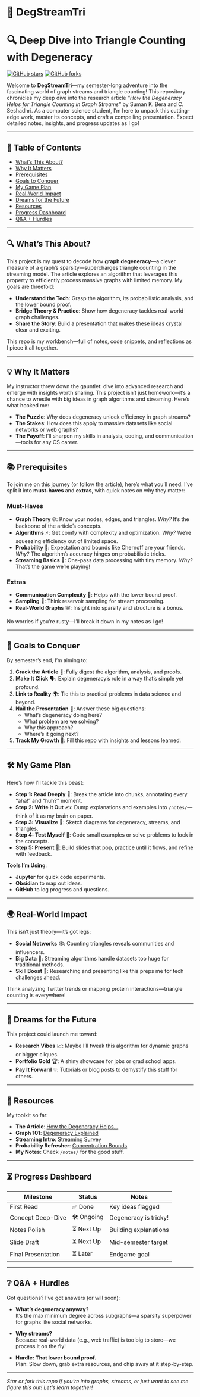 # 🌟 **DegStreamTri**
# 🔍 Deep Dive into Triangle Counting with Degeneracy

[![GitHub stars](https://img.shields.io/github/stars/your-username/DegStreamTri.svg?style=social&label=Star)](https://github.com/your-username/DegStreamTri)
[![GitHub forks](https://img.shields.io/github/forks/your-username/DegStreamTri.svg?style=social&label=Fork)](https://github.com/your-username/DegStreamTri)

Welcome to **DegStreamTri**—my semester-long adventure into the fascinating world of graph streams and triangle counting! This repository chronicles my deep dive into the research article *"How the Degeneracy Helps for Triangle Counting in Graph Streams"* by Suman K. Bera and C. Seshadhri. As a computer science student, I’m here to unpack this cutting-edge work, master its concepts, and craft a compelling presentation. Expect detailed notes, insights, and progress updates as I go!

---

## 📑 **Table of Contents**

- [What’s This About?](#whats-this-about)
- [Why It Matters](#why-it-matters)
- [Prerequisites](#prerequisites)
- [Goals to Conquer](#goals-to-conquer)
- [My Game Plan](#my-game-plan)
- [Real-World Impact](#real-world-impact)
- [Dreams for the Future](#dreams-for-the-future)
- [Resources](#resources)
- [Progress Dashboard](#progress-dashboard)
- [Q&A + Hurdles](#qa--hurdles)

---

## 🔍 **What’s This About?**

This project is my quest to decode how **graph degeneracy**—a clever measure of a graph’s sparsity—supercharges triangle counting in the streaming model. The article explores an algorithm that leverages this property to efficiently process massive graphs with limited memory. My goals are threefold:

- **Understand the Tech**: Grasp the algorithm, its probabilistic analysis, and the lower bound proof.
- **Bridge Theory & Practice**: Show how degeneracy tackles real-world graph challenges.
- **Share the Story**: Build a presentation that makes these ideas crystal clear and exciting.

This repo is my workbench—full of notes, code snippets, and reflections as I piece it all together.

---

## 💡 **Why It Matters**

My instructor threw down the gauntlet: dive into advanced research and emerge with insights worth sharing. This project isn’t just homework—it’s a chance to wrestle with big ideas in graph algorithms and streaming. Here’s what hooked me:

- **The Puzzle**: Why does degeneracy unlock efficiency in graph streams?
- **The Stakes**: How does this apply to massive datasets like social networks or web graphs?
- **The Payoff**: I’ll sharpen my skills in analysis, coding, and communication—tools for any CS career.

---

## 📚 **Prerequisites**

To join me on this journey (or follow the article), here’s what you’ll need. I’ve split it into **must-haves** and **extras**, with quick notes on why they matter:

### **Must-Haves**
- **Graph Theory** 🌐: Know your nodes, edges, and triangles. *Why?* It’s the backbone of the article’s concepts.
- **Algorithms** ⚡: Get comfy with complexity and optimization. *Why?* We’re squeezing efficiency out of limited space.
- **Probability** 🎲: Expectation and bounds like Chernoff are your friends. *Why?* The algorithm’s accuracy hinges on probabilistic tricks.
- **Streaming Basics** 🌊: One-pass data processing with tiny memory. *Why?* That’s the game we’re playing!

### **Extras**
- **Communication Complexity** 📡: Helps with the lower bound proof.
- **Sampling** 🎯: Think reservoir sampling for stream processing.
- **Real-World Graphs** 🕸️: Insight into sparsity and structure is a bonus.

No worries if you’re rusty—I’ll break it down in my notes as I go!

---

## 🎯 **Goals to Conquer**

By semester’s end, I’m aiming to:

1. **Crack the Article** 📜: Fully digest the algorithm, analysis, and proofs.
2. **Make It Click** 🗣️: Explain degeneracy’s role in a way that’s simple yet profound.
3. **Link to Reality** 🌍: Tie this to practical problems in data science and beyond.
4. **Nail the Presentation** 🎤: Answer these big questions:
   - What’s degeneracy doing here?
   - What problem are we solving?
   - Why this approach?
   - Where’s it going next?
5. **Track My Growth** 📝: Fill this repo with insights and lessons learned.

---

## 🛠 **My Game Plan**

Here’s how I’ll tackle this beast:

- **Step 1: Read Deeply** 📖: Break the article into chunks, annotating every “aha!” and “huh?” moment.
- **Step 2: Write It Out** ✍️: Dump explanations and examples into `/notes/`—think of it as my brain on paper.
- **Step 3: Visualize** 🧠: Sketch diagrams for degeneracy, streams, and triangles.
- **Step 4: Test Myself** 🧩: Code small examples or solve problems to lock in the concepts.
- **Step 5: Present** 🎨: Build slides that pop, practice until it flows, and refine with feedback.

**Tools I’m Using**:
- **Jupyter** for quick code experiments.
- **Obsidian** to map out ideas.
- **GitHub** to log progress and questions.

---

## 🌍 **Real-World Impact**

This isn’t just theory—it’s got legs:

- **Social Networks** 🕸️: Counting triangles reveals communities and influencers.
- **Big Data** 💾: Streaming algorithms handle datasets too huge for traditional methods.
- **Skill Boost** 🔧: Researching and presenting like this preps me for tech challenges ahead.

Think analyzing Twitter trends or mapping protein interactions—triangle counting is everywhere!

---

## 🚀 **Dreams for the Future**

This project could launch me toward:

- **Research Vibes** 📈: Maybe I’ll tweak this algorithm for dynamic graphs or bigger cliques.
- **Portfolio Gold** 🏆: A shiny showcase for jobs or grad school apps.
- **Pay It Forward** 💡: Tutorials or blog posts to demystify this stuff for others.

---

## 📎 **Resources**

My toolkit so far:

- **The Article**: [How the Degeneracy Helps...](https://arxiv.org/abs/2003.13151)
- **Graph 101**: [Degeneracy Explained](https://en.wikipedia.org/wiki/Degeneracy_(graph_theory))
- **Streaming Intro**: [Streaming Survey](https://arxiv.org/abs/1807.04262)
- **Probability Refresher**: [Concentration Bounds](https://en.wikipedia.org/wiki/Concentration_inequality)
- **My Notes**: Check `/notes/` for the good stuff.

---

## ⏳ **Progress Dashboard**

| Milestone            | Status       | Notes                       |
|----------------------|--------------|-----------------------------|
| First Read           | ✅ Done      | Key ideas flagged           |
| Concept Deep-Dive    | 🛠 Ongoing   | Degeneracy is tricky!       |
| Notes Polish         | ⏳ Next Up   | Building explanations       |
| Slide Draft          | ⏳ Next Up   | Mid-semester target         |
| Final Presentation   | ⏳ Later     | Endgame goal                |

---

## ❔ **Q&A + Hurdles**

Got questions? I’ve got answers (or will soon):

- **What’s degeneracy anyway?**  
  It’s the max minimum degree across subgraphs—a sparsity superpower for graphs like social networks.

- **Why streams?**  
  Because real-world data (e.g., web traffic) is too big to store—we process it on the fly!

- **Hurdle: That lower bound proof.**  
  Plan: Slow down, grab extra resources, and chip away at it step-by-step.

---

*Star or fork this repo if you’re into graphs, streams, or just want to see me figure this out! Let’s learn together!*
